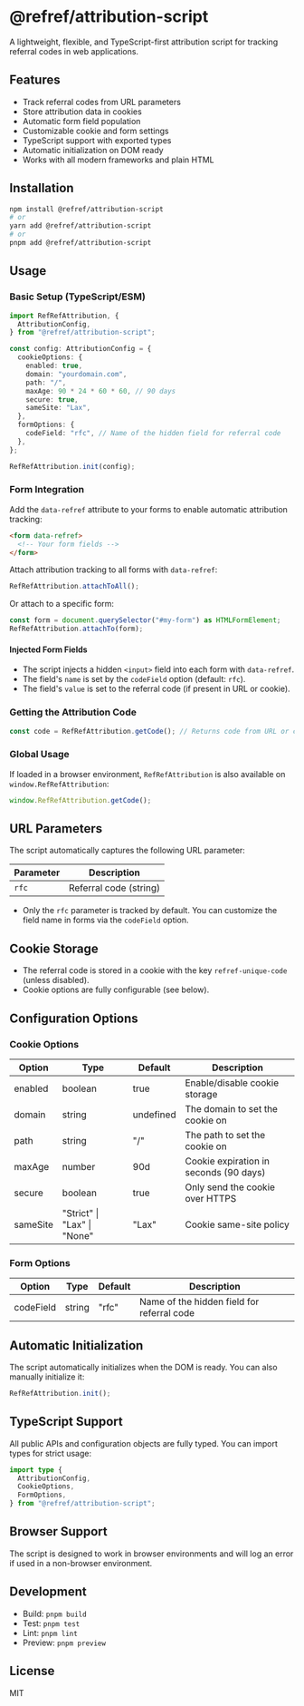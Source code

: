 # @refref/attribution-script

A lightweight, flexible, and TypeScript-first attribution script for tracking referral codes in web applications.

## Features

- Track referral codes from URL parameters
- Store attribution data in cookies
- Automatic form field population
- Customizable cookie and form settings
- TypeScript support with exported types
- Automatic initialization on DOM ready
- Works with all modern frameworks and plain HTML

## Installation

```bash
npm install @refref/attribution-script
# or
yarn add @refref/attribution-script
# or
pnpm add @refref/attribution-script
```

## Usage

### Basic Setup (TypeScript/ESM)

```typescript
import RefRefAttribution, {
  AttributionConfig,
} from "@refref/attribution-script";

const config: AttributionConfig = {
  cookieOptions: {
    enabled: true,
    domain: "yourdomain.com",
    path: "/",
    maxAge: 90 * 24 * 60 * 60, // 90 days
    secure: true,
    sameSite: "Lax",
  },
  formOptions: {
    codeField: "rfc", // Name of the hidden field for referral code
  },
};

RefRefAttribution.init(config);
```

### Form Integration

Add the `data-refref` attribute to your forms to enable automatic attribution tracking:

```html
<form data-refref>
  <!-- Your form fields -->
</form>
```

Attach attribution tracking to all forms with `data-refref`:

```typescript
RefRefAttribution.attachToAll();
```

Or attach to a specific form:

```typescript
const form = document.querySelector("#my-form") as HTMLFormElement;
RefRefAttribution.attachTo(form);
```

#### Injected Form Fields

- The script injects a hidden `<input>` field into each form with `data-refref`.
- The field's `name` is set by the `codeField` option (default: `rfc`).
- The field's `value` is set to the referral code (if present in URL or cookie).

### Getting the Attribution Code

```typescript
const code = RefRefAttribution.getCode(); // Returns code from URL or cookie, or undefined if not found
```

### Global Usage

If loaded in a browser environment, `RefRefAttribution` is also available on `window.RefRefAttribution`:

```javascript
window.RefRefAttribution.getCode();
```

## URL Parameters

The script automatically captures the following URL parameter:

| Parameter | Description            |
| --------- | ---------------------- |
| `rfc`     | Referral code (string) |

- Only the `rfc` parameter is tracked by default. You can customize the field name in forms via the `codeField` option.

## Cookie Storage

- The referral code is stored in a cookie with the key `refref-unique-code` (unless disabled).
- Cookie options are fully configurable (see below).

## Configuration Options

### Cookie Options

| Option   | Type                        | Default   | Description                            |
| -------- | --------------------------- | --------- | -------------------------------------- |
| enabled  | boolean                     | true      | Enable/disable cookie storage          |
| domain   | string                      | undefined | The domain to set the cookie on        |
| path     | string                      | "/"       | The path to set the cookie on          |
| maxAge   | number                      | 90d       | Cookie expiration in seconds (90 days) |
| secure   | boolean                     | true      | Only send the cookie over HTTPS        |
| sameSite | "Strict" \| "Lax" \| "None" | "Lax"     | Cookie same-site policy                |

### Form Options

| Option    | Type   | Default | Description                                |
| --------- | ------ | ------- | ------------------------------------------ |
| codeField | string | "rfc"   | Name of the hidden field for referral code |

## Automatic Initialization

The script automatically initializes when the DOM is ready. You can also manually initialize it:

```typescript
RefRefAttribution.init();
```

## TypeScript Support

All public APIs and configuration objects are fully typed. You can import types for strict usage:

```typescript
import type {
  AttributionConfig,
  CookieOptions,
  FormOptions,
} from "@refref/attribution-script";
```

## Browser Support

The script is designed to work in browser environments and will log an error if used in a non-browser environment.

## Development

- Build: `pnpm build`
- Test: `pnpm test`
- Lint: `pnpm lint`
- Preview: `pnpm preview`

## License

MIT
